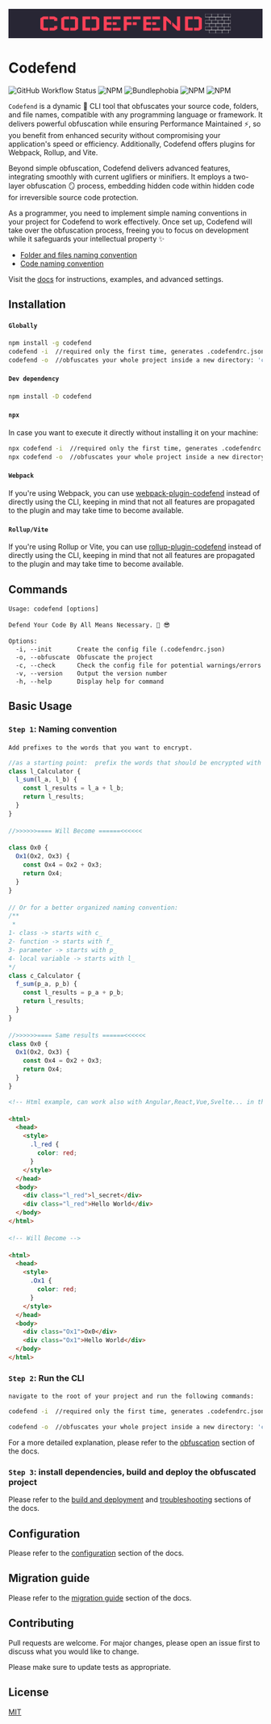 <p align="center">
 <img src="./public/img/logo.png">
</p>

# Codefend

![GitHub Workflow Status](https://img.shields.io/github/actions/workflow/status/Codefend/core/ci.yml?branch=main)
![NPM](https://img.shields.io/npm/dt/codefend)
![Bundlephobia](https://img.shields.io/bundlephobia/min/codefend)
![NPM](https://img.shields.io/node/v/codefend)
![NPM](https://img.shields.io/npm/l/codefend)

`Codefend` is a dynamic 🪩 CLI tool that obfuscates your source code, folders, and file names, compatible with any programming language or framework.
It delivers powerful obfuscation while ensuring Performance Maintained ⚡, so you benefit from enhanced security without compromising your application's speed or efficiency.
Additionally, Codefend offers plugins for Webpack, Rollup, and Vite.

Beyond simple obfuscation, Codefend delivers advanced features, integrating smoothly with current uglifiers or minifiers. It employs a two-layer obfuscation 🪞 process, embedding hidden code within hidden code for irreversible source code protection.

As a programmer, you need to implement simple naming conventions in your project for Codefend to work effectively. Once set up, Codefend will take over the obfuscation process, freeing you to focus on development while it safeguards your intellectual property ✨

- [Folder and files naming convention](https://codefend.github.io/docs/basic-usage/naming-conventions/folders-files-naming-convention)
- [Code naming convention](https://codefend.github.io/docs/basic-usage/naming-conventions/code-naming-convention)

Visit the [docs](https://codefend.github.io/docs/) for instructions, examples, and advanced settings.

## Installation

#### `Globally`

```bash
npm install -g codefend
codefend -i  //required only the first time, generates .codefendrc.json
codefend -o  //obfuscates your whole project inside a new directory: 'codefend-output'
```

#### `Dev dependency`

```bash
npm install -D codefend
```

#### `npx`

In case you want to execute it directly without installing it on your machine:

```bash
npx codefend -i  //required only the first time, generates .codefendrc.json
npx codefend -o  //obfuscates your whole project inside a new directory: 'codefend-output'
```

#### `Webpack`

If you're using Webpack, you can use [webpack-plugin-codefend](https://www.npmjs.com/package/webpack-plugin-codefend) instead of directly using the CLI, keeping in mind that not all features are propagated to the plugin and may take time to become available.

#### `Rollup/Vite`

If you're using Rollup or Vite, you can use [rollup-plugin-codefend](https://www.npmjs.com/package/rollup-plugin-codefend) instead of directly using the CLI, keeping in mind that not all features are propagated to the plugin and may take time to become available.

## Commands

```shell
Usage: codefend [options]

Defend Your Code By All Means Necessary. 💪 😎

Options:
  -i, --init       Create the config file (.codefendrc.json)
  -o, --obfuscate  Obfuscate the project
  -c, --check      Check the config file for potential warnings/errors
  -v, --version    Output the version number
  -h, --help       Display help for command
```

## Basic Usage

### `Step 1`: Naming convention

`Add prefixes to the words that you want to encrypt.`

```js
//as a starting point:  prefix the words that should be encrypted with l_
class l_Calculator {
  l_sum(l_a, l_b) {
    const l_results = l_a + l_b;
    return l_results;
  }
}

//>>>>>>==== Will Become ======<<<<<<

class Ox0 {
  Ox1(Ox2, Ox3) {
    const Ox4 = Ox2 + Ox3;
    return Ox4;
  }
}

// Or for a better organized naming convention:
/** 
 * 
1- class -> starts with c_
2- function -> starts with f_
3- parameter -> starts with p_
4- local variable -> starts with l_
*/
class c_Calculator {
  f_sum(p_a, p_b) {
    const l_results = p_a + p_b;
    return l_results;
  }
}

//>>>>>>==== Same results ======<<<<<<
class Ox0 {
  Ox1(Ox2, Ox3) {
    const Ox4 = Ox2 + Ox3;
    return Ox4;
  }
}
```

```html
<!-- Html example, can work also with Angular,React,Vue,Svelte... in the same way -->

<html>
  <head>
    <style>
      .l_red {
        color: red;
      }
    </style>
  </head>
  <body>
    <div class="l_red">l_secret</div>
    <div class="l_red">Hello World</div>
  </body>
</html>

<!-- Will Become -->

<html>
  <head>
    <style>
      .Ox1 {
        color: red;
      }
    </style>
  </head>
  <body>
    <div class="Ox1">Ox0</div>
    <div class="Ox1">Hello World</div>
  </body>
</html>
```

### `Step 2`: Run the CLI

`navigate to the root of your project and run the following commands:`

```bash
codefend -i  //required only the first time, generates .codefendrc.json

```

```bash
codefend -o  //obfuscates your whole project inside a new directory: 'codefend-output'
```

For a more detailed explanation, please refer to the [obfuscation](https://codefend.github.io/docs/basic-usage/obfuscation) section of the docs.

### `Step 3`: install dependencies, build and deploy the obfuscated project

Please refer to the [build and deployment](https://codefend.github.io/docs/distribution/build-and-deployment) and [ troubleshooting](https://codefend.github.io/docs/distribution/troubleshooting) sections of the docs.

## Configuration

Please refer to the [configuration](https://codefend.github.io/docs/references/configuration) section of the docs.

## Migration guide

Please refer to the [migration guide](https://codefend.github.io/docs/migrations/codefend-v3) section of the docs.

## Contributing

Pull requests are welcome. For major changes, please open an issue first to discuss what you would like to change.

Please make sure to update tests as appropriate.

## License

[MIT](./LICENSE.md)

